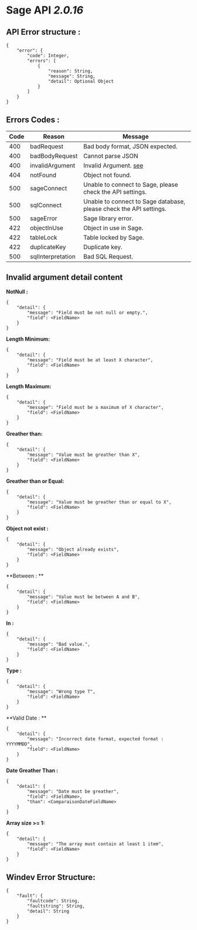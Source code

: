 # Sage API _2.0.16_

## API Error structure :
```
{
    "error": {
        "code": Integer,
        "errors": [
            {
                "reason": String,
                "message": String,
                "detail": Optional Object
            }
        ]
    }
}
```
## Errors Codes :

| Code | Reason            | Message                                                             | 
|------|-------------------|---------------------------------------------------------------------|
| 400  | badRequest        | Bad body format, JSON expected.                                     | 
| 400  | badBodyRequest    | Cannot parse JSON                                                   |           
| 400  | invalidArgument   | Invalid Argument.  [see](#Invalid-argument-detail-content)          |                                        
| 404  | notFound          | Object not found.                                                   |      
| 500  | sageConnect       | Unable to connect to Sage, please check the API settings.           |           
| 500  | sqlConnect        | Unable to connect to Sage database, please check the API settings.  |           
| 500  | sageError         | Sage library error.                                                 |      
| 422  | objectInUse       | Object in use in Sage.                                              |  
| 422  | tableLock         | Table locked by Sage.                                               |  
| 422  | duplicateKey      | Duplicate key.                                                      |  
| 500  | sqlInterpretation | Bad SQL Request.                                                    |  

## Invalid argument detail content


**NotNull :**

```
{
    "detail": {
        "message": "Field must be not null or empty.",
        "field": <FieldName>
    }
}
```

**Length Minimum:**

```
{
    "detail": {
        "message": "Field must be at least X character",
        "field": <FieldName>
    }
}
```

**Length Maximum:**
```
{
    "detail": {
        "message": "Field must be a maximum of X character",
        "field": <FieldName>
    }
}
```

**Greather than:**
```
{
    "detail": {
        "message": "Value must be greather than X",
        "field": <FieldName>
    }
}
```

**Greather than or Equal:**
```
{
    "detail": {
        "message": "Value must be greather than or equal to X",
        "field": <FieldName>
    }
}
```

**Object not exist :**
```
{
    "detail": {
        "message": "Object already exists",
        "field": <FieldName>
    }
}
```

**Between : **
```
{
    "detail": {
        "message": "Value must be between A and B",
        "field": <FieldName>
    }
}
```

**In :**
```
{
    "detail": {
        "message": "Bad value.",
        "field": <FieldName>
    }
}
```

**Type :**
```
{
    "detail": {
        "message": "Wrong type T",
        "field": <FieldName>
    }
}
```

**Valid Date : **
```
{
    "detail": {
        "message": "Incorrect date format, expected format : YYYYMMDD",
        "field": <FieldName>
    }
}
```

**Date Greather Than :**
```
{
    "detail": {
        "message": "Date must be greather",
        "field": <FieldName>,
        "than": <ComparaisonDateFieldName>
    }
}
```

**Array size >= 1:**
```
{
    "detail": {
        "message": "The array must contain at least 1 item",
        "field": <FieldName>
    }
}
```

## Windev Error Structure:
```
{
    "fault": {
        "faultcode": String,
        "faultstring": String,
        "detail": String
    }
}
```